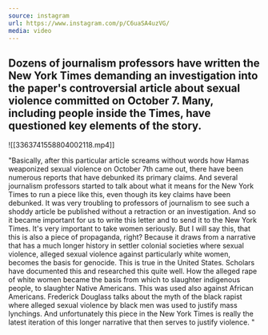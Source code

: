 ```yaml
---
source: instagram
url: https://www.instagram.com/p/C6uaSA4uzVG/
media: video
---
```


## Dozens of journalism professors have written the New York Times demanding an investigation into the paper's controversial article about sexual violence committed on October 7. Many, including people inside the Times, have questioned key elements of the story.

![[3363741558804002118.mp4]]

"Basically, after this particular article screams without words how Hamas weaponized sexual violence on October 7th came out,
there have been numerous reports that have debunked its primary claims.
And several journalism professors started to talk about what it means for the New York Times to run a piece like this,
even though its key claims have been debunked.
It was very troubling to professors of journalism to see such a shoddy article be published without a retraction or an investigation.
And so it became important for us to write this letter and to send it to the New York Times.
It's very important to take women seriously.
But I will say this, that this is also a piece of propaganda, right?
Because it draws from a narrative that has a much longer history in settler colonial societies where sexual violence, alleged sexual violence against particularly white women, becomes the basis for genocide.
This is true in the United States. Scholars have documented this and researched this quite well.
How the alleged rape of white women became the basis from which to slaughter indigenous people, to slaughter Native Americans.
This was used also against African Americans. Frederick Douglass talks about the myth of the black rapist where alleged sexual violence by black men was used to justify mass lynchings.
And unfortunately this piece in the New York Times is really the latest iteration of this longer narrative that then serves to justify violence. "